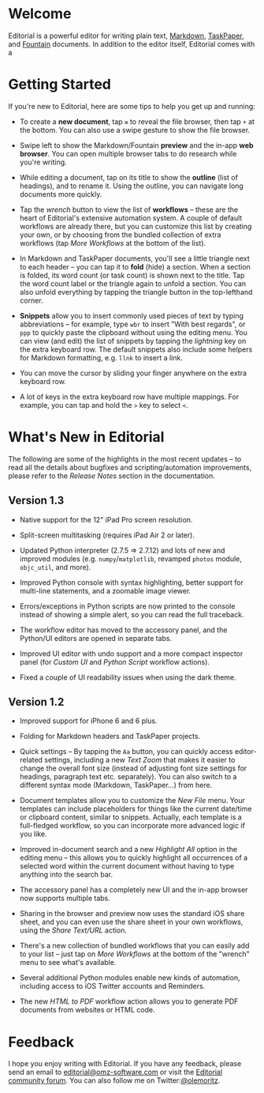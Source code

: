 # Welcome

Editorial is a powerful editor for writing plain text, [Markdown][md], [TaskPaper][tp], and [Fountain][fntn] documents. In addition to the editor itself, Editorial comes with a 



# Getting Started

If you're new to Editorial, here are some tips to help you get up and running:

*	To create a **new document**, tap `≡` to reveal the file browser, then tap `+` at the bottom. You can also use a swipe gesture to show the file browser.

*	Swipe left to show the Markdown/Fountain **preview** and the in-app **web browser**. You can open multiple browser tabs to do research while you're writing.

*	While editing a document, tap on its title to show the **outline** (list of headings), and to rename it. Using the outline, you can navigate long documents more quickly.

*	Tap the *wrench* button to view the list of **workflows** – these are the heart of Editorial's extensive automation system. A couple of default workflows are already there, but you can customize this list by creating your own, or by choosing from the bundled collection of extra workflows (tap *More Workflows* at the bottom of the list).

*	In Markdown and TaskPaper documents, you'll see a little triangle next to each header – you can tap it to **fold** (hide) a section. When a section is folded, its word count (or task count) is shown next to the title. Tap the word count label or the triangle again to unfold a section. You can also unfold everything by tapping the triangle button in the top-lefthand corner.

*	**Snippets** allow you to insert commonly used pieces of text by typing abbreviations – for example, type `wbr` to insert "With best regards", or `ppp` to quickly paste the clipboard without using the editing menu. You can view (and edit) the list of snippets by tapping the *lightning* key on the extra keyboard row. The default snippets also include some helpers for Markdown formatting, e.g. `llnk` to insert a link.

*	You can move the cursor by sliding your finger anywhere on the extra keyboard row.

*	A lot of keys in the extra keyboard row have multiple mappings. For example, you can tap and hold the `>` key to select `<`.

# What's New in Editorial

The following are some of the highlights in the most recent updates – to read all the details about bugfixes and scripting/automation improvements, please refer to the *Release Notes* section in the documentation.

## Version 1.3

*	Native support for the 12" iPad Pro screen resolution.

*	Split-screen multitasking (requires iPad Air 2 or later).

*	Updated Python interpreter (2.7.5 => 2.7.12) and lots of new and improved modules (e.g. `numpy`/`matplotlib`, revamped `photos` module, `objc_util`, and more).

*	Improved Python console with syntax highlighting, better support for multi-line statements, and a zoomable image viewer.

*	Errors/exceptions in Python scripts are now printed to the console instead of showing a simple alert, so you can read the full traceback. 

*	The workflow editor has moved to the accessory panel, and the Python/UI editors are opened in separate tabs.

*	Improved UI editor with undo support and a more compact inspector panel (for *Custom UI* and *Python Script* workflow actions).

*	Fixed a couple of UI readability issues when using the dark theme.

## Version 1.2

*	Improved support for iPhone 6 and 6 plus.

*	Folding for Markdown headers and TaskPaper projects.

*	Quick settings – By tapping the `Aa` button, you can quickly access editor-related settings, including a new *Text Zoom* that makes it easier to change the overall font size (instead of adjusting font size settings for headings, paragraph text etc. separately). You can also switch to a different syntax mode (Markdown, TaskPaper...) from here.

*	Document templates allow you to customize the *New File* menu. Your templates can include placeholders for things like the current date/time or clipboard content, similar to snippets. Actually, each template is a full-fledged workflow, so you can incorporate more advanced logic if you like.

*	Improved in-document search and a new *Highlight All* option in the editing menu – this allows you to quickly highlight all occurrences of a selected word within the current document without having to type anything into the search bar.

*	The accessory panel has a completely new UI and the in-app browser now supports multiple tabs.

*	Sharing in the browser and preview now uses the standard iOS share sheet, and you can even use the share sheet in your own workflows, using the *Share Text/URL* action.

*	There's a new collection of bundled workflows that you can easily add to your list – just tap on *More Workflows* at the bottom of the "wrench" menu to see what's available.

*	Several additional Python modules enable new kinds of automation, including access to iOS Twitter accounts and Reminders.

*	The new *HTML to PDF* workflow action allows you to generate PDF documents from websites or HTML code.

# Feedback

I hope you enjoy writing with Editorial. If you have any feedback, please send an email to <editorial@omz-software.com> or visit the [Editorial community forum][forum]. You can also follow me on Twitter:[@olemoritz][tw].


[md]: http://daringfireball.net/markdown
[tp]: http://www.hogbaysoftware.com/products/taskpaper
[fntn]: http://fountain.io
[forum]: http://forum.omz-software.com/
[tw]: http://twitter.com/olemoritz